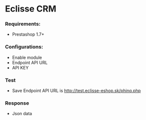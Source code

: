# Eclisse CRM

### Requirements: 
- Prestashop 1.7+

### Configurations:
- Enable module
- Endpoint API URL
- API KEY

### Test
- Save Endpoint API URL is http://test.eclisse-eshop.sk/phinq.php

### Response
- Json data
